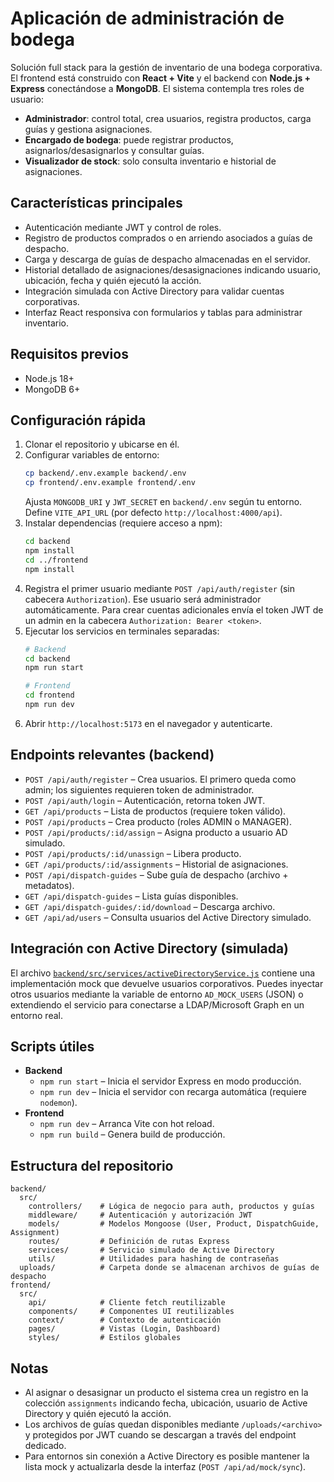 # Aplicación de administración de bodega

Solución full stack para la gestión de inventario de una bodega corporativa. El frontend está
construido con **React + Vite** y el backend con **Node.js + Express** conectándose a **MongoDB**.
El sistema contempla tres roles de usuario:

- **Administrador**: control total, crea usuarios, registra productos, carga guías y gestiona
  asignaciones.
- **Encargado de bodega**: puede registrar productos, asignarlos/desasignarlos y consultar guías.
- **Visualizador de stock**: solo consulta inventario e historial de asignaciones.

## Características principales

- Autenticación mediante JWT y control de roles.
- Registro de productos comprados o en arriendo asociados a guías de despacho.
- Carga y descarga de guías de despacho almacenadas en el servidor.
- Historial detallado de asignaciones/desasignaciones indicando usuario, ubicación, fecha y quién
  ejecutó la acción.
- Integración simulada con Active Directory para validar cuentas corporativas.
- Interfaz React responsiva con formularios y tablas para administrar inventario.

## Requisitos previos

- Node.js 18+
- MongoDB 6+

## Configuración rápida

1. Clonar el repositorio y ubicarse en él.
2. Configurar variables de entorno:
   ```bash
   cp backend/.env.example backend/.env
   cp frontend/.env.example frontend/.env
   ```
   Ajusta `MONGODB_URI` y `JWT_SECRET` en `backend/.env` según tu entorno. Define `VITE_API_URL`
   (por defecto `http://localhost:4000/api`).
3. Instalar dependencias (requiere acceso a npm):
   ```bash
   cd backend
   npm install
   cd ../frontend
   npm install
   ```
4. Registra el primer usuario mediante `POST /api/auth/register` (sin cabecera `Authorization`).
   Ese usuario será administrador automáticamente. Para crear cuentas adicionales envía el token
   JWT de un admin en la cabecera `Authorization: Bearer <token>`.
5. Ejecutar los servicios en terminales separadas:
   ```bash
   # Backend
   cd backend
   npm run start

   # Frontend
   cd frontend
   npm run dev
   ```
6. Abrir `http://localhost:5173` en el navegador y autenticarte.

## Endpoints relevantes (backend)

- `POST /api/auth/register` – Crea usuarios. El primero queda como admin; los siguientes requieren
  token de administrador.
- `POST /api/auth/login` – Autenticación, retorna token JWT.
- `GET /api/products` – Lista de productos (requiere token válido).
- `POST /api/products` – Crea producto (roles ADMIN o MANAGER).
- `POST /api/products/:id/assign` – Asigna producto a usuario AD simulado.
- `POST /api/products/:id/unassign` – Libera producto.
- `GET /api/products/:id/assignments` – Historial de asignaciones.
- `POST /api/dispatch-guides` – Sube guía de despacho (archivo + metadatos).
- `GET /api/dispatch-guides` – Lista guías disponibles.
- `GET /api/dispatch-guides/:id/download` – Descarga archivo.
- `GET /api/ad/users` – Consulta usuarios del Active Directory simulado.

## Integración con Active Directory (simulada)

El archivo [`backend/src/services/activeDirectoryService.js`](backend/src/services/activeDirectoryService.js)
contiene una implementación mock que devuelve usuarios corporativos. Puedes inyectar otros
usuarios mediante la variable de entorno `AD_MOCK_USERS` (JSON) o extendiendo el servicio para
conectarse a LDAP/Microsoft Graph en un entorno real.

## Scripts útiles

- **Backend**
  - `npm run start` – Inicia el servidor Express en modo producción.
  - `npm run dev` – Inicia el servidor con recarga automática (requiere `nodemon`).
- **Frontend**
  - `npm run dev` – Arranca Vite con hot reload.
  - `npm run build` – Genera build de producción.

## Estructura del repositorio

```
backend/
  src/
    controllers/    # Lógica de negocio para auth, productos y guías
    middleware/     # Autenticación y autorización JWT
    models/         # Modelos Mongoose (User, Product, DispatchGuide, Assignment)
    routes/         # Definición de rutas Express
    services/       # Servicio simulado de Active Directory
    utils/          # Utilidades para hashing de contraseñas
  uploads/          # Carpeta donde se almacenan archivos de guías de despacho
frontend/
  src/
    api/            # Cliente fetch reutilizable
    components/     # Componentes UI reutilizables
    context/        # Contexto de autenticación
    pages/          # Vistas (Login, Dashboard)
    styles/         # Estilos globales
```

## Notas

- Al asignar o desasignar un producto el sistema crea un registro en la colección `assignments`
  indicando fecha, ubicación, usuario de Active Directory y quién ejecutó la acción.
- Los archivos de guías quedan disponibles mediante `/uploads/<archivo>` y protegidos por JWT
  cuando se descargan a través del endpoint dedicado.
- Para entornos sin conexión a Active Directory es posible mantener la lista mock y actualizarla
  desde la interfaz (`POST /api/ad/mock/sync`).
